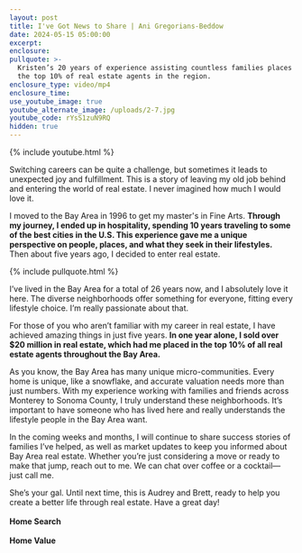 ```yaml
---
layout: post
title: I've Got News to Share | Ani Gregorians-Beddow
date: 2024-05-15 05:00:00
excerpt:
enclosure:
pullquote: >-
  Kristen’s 20 years of experience assisting countless families places her in
  the top 10% of real estate agents in the region.
enclosure_type: video/mp4
enclosure_time:
use_youtube_image: true
youtube_alternate_image: /uploads/2-7.jpg
youtube_code: rYsS1zuN9RQ
hidden: true
---
```

{% include youtube.html %}

Switching careers can be quite a challenge, but sometimes it leads to unexpected joy and fulfillment. This is a story of leaving my old job behind and entering the world of real estate. I never imagined how much I would love it.

I moved to the Bay Area in 1996 to get my master's in Fine Arts. **Through my journey, I ended up in hospitality, spending 10 years traveling to some of the best cities in the U.S. This experience gave me a unique perspective on people, places, and what they seek in their lifestyles.** Then about five years ago, I decided to enter real estate.

{% include pullquote.html %}

I’ve lived in the Bay Area for a total of 26 years now, and I absolutely love it here. The diverse neighborhoods offer something for everyone, fitting every lifestyle choice. I’m really passionate about that.

For those of you who aren’t familiar with my career in real estate, I have achieved amazing things in just five years. **In one year alone, I sold over $20 million in real estate, which had me placed in the top 10% of all real estate agents throughout the Bay Area.**

As you know, the Bay Area has many unique micro-communities. Every home is unique, like a snowflake, and accurate valuation needs more than just numbers. With my experience working with families and friends across Monterey to Sonoma County, I truly understand these neighborhoods. It’s important to have someone who has lived here and really understands the lifestyle people in the Bay Area want.

In the coming weeks and months, I will continue to share success stories of families I’ve helped, as well as market updates to keep you informed about Bay Area real estate. Whether you’re just considering a move or ready to make that jump, reach out to me. We can chat over coffee or a cocktail—just call me.

She’s your gal. Until next time, this is Audrey and Brett, ready to help you create a better life through real estate. Have a great day!<br><br>**Home Search**<br><br>**Home Value**